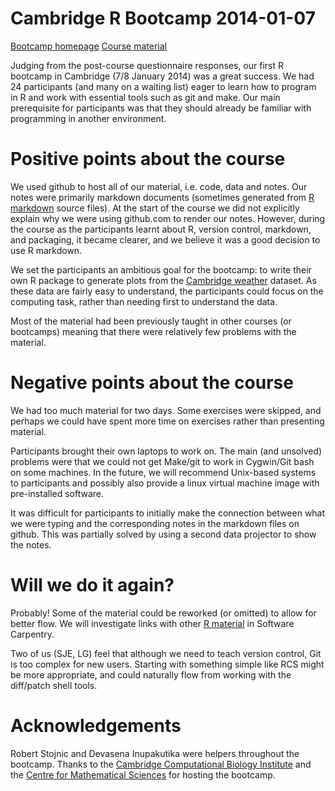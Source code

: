 # Cambridge R Bootcamp 2014-01-07

[Bootcamp homepage](http://sje30.github.io/2014-01-07-cam)
[Course material](http://github.com/lgatto/rbc)

Judging from the post-course questionnaire responses, our first R
bootcamp in Cambridge (7/8 January 2014) was a great success.  We had
24 participants (and many on a waiting list) eager to learn how to
program in R and work with essential tools such as git and make.  Our
main prerequisite for participants was that they should already be
familiar with programming in another environment.

# Positive points about the course

We used github to host all of our material, i.e. code, data and notes.
Our notes were primarily markdown documents (sometimes generated from
[R markdown](http://www.rstudio.com/ide/docs/authoring/using_markdown)
source files).  At the start of the course we did not explicitly
explain why we were using github.com to render our notes.  However,
during the course as the participants learnt about R, version control,
markdown, and packaging, it became clearer, and we believe it was a
good decision to use R markdown.

We set the participants an ambitious goal for the bootcamp: to write
their own R package to generate plots from the
[Cambridge weather](http://www.cl.cam.ac.uk/research/dtg/weather/)
dataset.  As these data are fairly easy to understand, the
participants could focus on the computing task, rather than needing
first to understand the data.

Most of the material had been previously taught in other courses (or
bootcamps) meaning that there were relatively few problems with the
material.

# Negative points about the course

We had too much material for two days.  Some exercises were skipped,
and perhaps we could have spent more time on exercises rather than
presenting material.

Participants brought their own laptops to work on. The main (and
unsolved) problems were that we could not get Make/git to work in
Cygwin/Git bash on some machines.  In the future, we will recommend
Unix-based systems to participants and possibly also provide a linux
virtual machine image with pre-installed software.

It was difficult for participants to initially make the connection
between what we were typing and the corresponding notes in the
markdown files on github.  This was partially solved by using a second
data projector to show the notes.

# Will we do it again?

Probably!  Some of the material could be reworked (or omitted) to
allow for better flow.  We will investigate links with other
[R material](https://github.com/swcarpentry/bc/pull/112) in Software
Carpentry.

Two of us (SJE, LG) feel that although we need to teach version
control, Git is too complex for new users.  Starting with something
simple like RCS might be more appropriate, and could naturally flow
from working with the diff/patch shell tools.

# Acknowledgements

Robert Stojnic and Devasena Inupakutika were helpers throughout the
bootcamp.  Thanks to the [Cambridge Computational Biology
Institute](http://www.ccbi.cam.ac.uk) and the [Centre for Mathematical
Sciences](http://www.cms.cam.ac.uk) for hosting the bootcamp.
